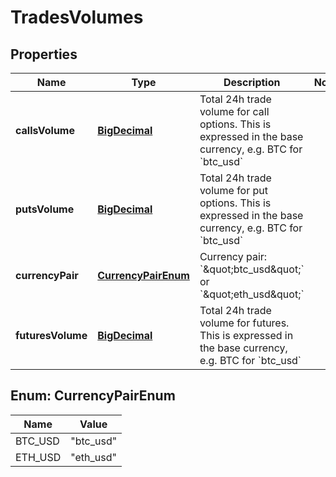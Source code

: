 

# TradesVolumes

## Properties

Name | Type | Description | Notes
------------ | ------------- | ------------- | -------------
**callsVolume** | [**BigDecimal**](BigDecimal.md) | Total 24h trade volume for call options. This is expressed in the base currency, e.g. BTC for &#x60;btc_usd&#x60; | 
**putsVolume** | [**BigDecimal**](BigDecimal.md) | Total 24h trade volume for put options. This is expressed in the base currency, e.g. BTC for &#x60;btc_usd&#x60; | 
**currencyPair** | [**CurrencyPairEnum**](#CurrencyPairEnum) | Currency pair: &#x60;\&quot;btc_usd\&quot;&#x60; or &#x60;\&quot;eth_usd\&quot;&#x60; | 
**futuresVolume** | [**BigDecimal**](BigDecimal.md) | Total 24h trade volume for futures. This is expressed in the base currency, e.g. BTC for &#x60;btc_usd&#x60; | 



## Enum: CurrencyPairEnum

Name | Value
---- | -----
BTC_USD | &quot;btc_usd&quot;
ETH_USD | &quot;eth_usd&quot;



